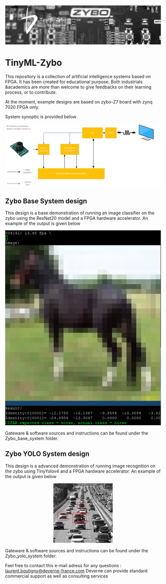<p align="center"><img src="./doc/banner.png"></p>

# TinyML-Zybo
This repository is a collection of artificial intelligence systems based on FPGA. It has been created for educational purpose. Both industrials &academics are more than welcome to give feedbacks on their learning process, or to contribute. 

At the moment, example designs are based on zybo-Z7 board with zynq 7020 FPGA only. 

System synoptic is provided below

<p align="center"><img src="./doc/AI_ISP_synoptic.png"></p>

## Zybo Base System design
This design is a base demonstration of running an image classifier on the zybo using the ResNet20 model and a FPGA hardware accelerator. An example of the output is given below 

<p align="center"><img src="./doc/example_output_resnet.png"></p>

Gateware & software sources and instructions can be found under the Zybo_base_system folder.

## Zybo YOLO System design
This design is a advanced demonstration of running image recognition on the zybo using TinyYolov4 and a FPGA hardware accelerator. An example of the output is given below

<p align="center"><img src="./doc/example_output_yolo.png"></p>

Gateware & software sources and instructions can be found under the Zybo_yolo_system folder.

Feel free to contact this e-mail adress for any questions : laurent.boutigny@deverne-france.com
Deverne can provide standard commercial support as well as consulting services 
